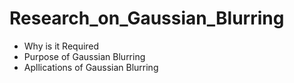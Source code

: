 # Research_on_Gaussian_Blurring
+ Why is it Required
+ Purpose of Gaussian Blurring
+ Apllications of Gaussian Blurring
